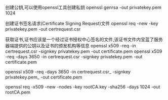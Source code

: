 创建公钥,可以使用openssl工具创建私钥
openssl genrsa -out privatekey.pem 1024

创建证书签名请求(Certificate Signing Request)文件
openssl req -new -key privatekey.pem -out certrequest.csr

获取证书,证书应该是一个经过证书授权中心签名的文件,该证书文件内宝蓝了服务器端提供的公钥以及证书的颁发机构等信息
openssl x509 -req -in certrequest.csr -signkey privatekey.pem -out certificate.pem
openssl x509 -req -days 3650 -in certrequest.csr -signkey privatekey.pem -out certificate.pem


openssl x509 -req -days 3650 -in certrequest.csr_ -signkey privatekey.pem_ -out certificate.pem



openssl req -x509 -new -nodes -key rootCA.key -sha256 -days 1024 -out rootCA.pem
